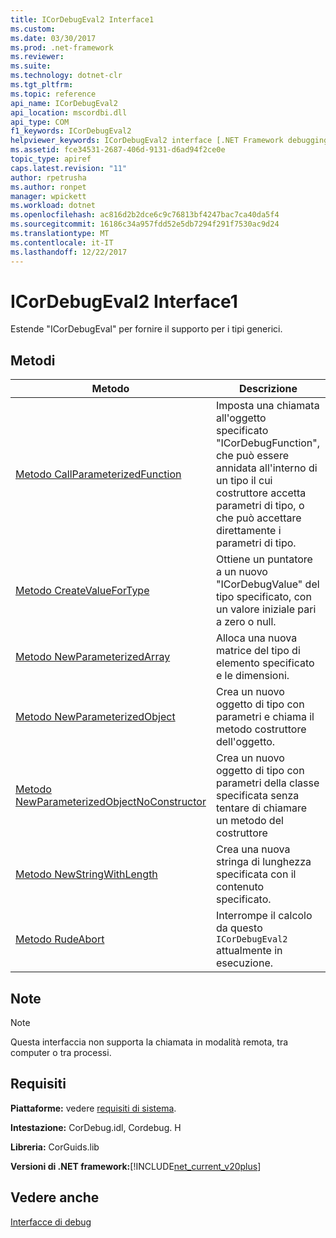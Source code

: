 ```yaml
---
title: ICorDebugEval2 Interface1
ms.custom: 
ms.date: 03/30/2017
ms.prod: .net-framework
ms.reviewer: 
ms.suite: 
ms.technology: dotnet-clr
ms.tgt_pltfrm: 
ms.topic: reference
api_name: ICorDebugEval2
api_location: mscordbi.dll
api_type: COM
f1_keywords: ICorDebugEval2
helpviewer_keywords: ICorDebugEval2 interface [.NET Framework debugging]
ms.assetid: fce34531-2687-406d-9131-d6ad94f2ce0e
topic_type: apiref
caps.latest.revision: "11"
author: rpetrusha
ms.author: ronpet
manager: wpickett
ms.workload: dotnet
ms.openlocfilehash: ac816d2b2dce6c9c76813bf4247bac7ca40da5f4
ms.sourcegitcommit: 16186c34a957fdd52e5db7294f291f7530ac9d24
ms.translationtype: MT
ms.contentlocale: it-IT
ms.lasthandoff: 12/22/2017
---
```

# <a name="icordebugeval2-interface1"></a>ICorDebugEval2 Interface1
Estende "ICorDebugEval" per fornire il supporto per i tipi generici.  
  
## <a name="methods"></a>Metodi  
  
|Metodo|Descrizione|  
|------------|-----------------|  
|[Metodo CallParameterizedFunction](../../../../docs/framework/unmanaged-api/debugging/icordebugeval2-callparameterizedfunction-method.md)|Imposta una chiamata all'oggetto specificato "ICorDebugFunction", che può essere annidata all'interno di un tipo il cui costruttore accetta parametri di tipo, o che può accettare direttamente i parametri di tipo.|  
|[Metodo CreateValueForType](../../../../docs/framework/unmanaged-api/debugging/icordebugeval2-createvaluefortype-method.md)|Ottiene un puntatore a un nuovo "ICorDebugValue" del tipo specificato, con un valore iniziale pari a zero o null.|  
|[Metodo NewParameterizedArray](../../../../docs/framework/unmanaged-api/debugging/icordebugeval2-newparameterizedarray-method.md)|Alloca una nuova matrice del tipo di elemento specificato e le dimensioni.|  
|[Metodo NewParameterizedObject](../../../../docs/framework/unmanaged-api/debugging/icordebugeval2-newparameterizedobject-method.md)|Crea un nuovo oggetto di tipo con parametri e chiama il metodo costruttore dell'oggetto.|  
|[Metodo NewParameterizedObjectNoConstructor](../../../../docs/framework/unmanaged-api/debugging/icordebugeval2-newparameterizedobjectnoconstructor-method.md)|Crea un nuovo oggetto di tipo con parametri della classe specificata senza tentare di chiamare un metodo del costruttore|  
|[Metodo NewStringWithLength](../../../../docs/framework/unmanaged-api/debugging/icordebugeval2-newstringwithlength-method.md)|Crea una nuova stringa di lunghezza specificata con il contenuto specificato.|  
|[Metodo RudeAbort](../../../../docs/framework/unmanaged-api/debugging/icordebugeval2-rudeabort-method.md)|Interrompe il calcolo da questo `ICorDebugEval2` attualmente in esecuzione.|  
  
## <a name="remarks"></a>Note  
  
> [!NOTE]
>  Questa interfaccia non supporta la chiamata in modalità remota, tra computer o tra processi.  
  
## <a name="requirements"></a>Requisiti  
 **Piattaforme:** vedere [requisiti di sistema](../../../../docs/framework/get-started/system-requirements.md).  
  
 **Intestazione:** CorDebug.idl, Cordebug. H  
  
 **Libreria:** CorGuids.lib  
  
 **Versioni di .NET framework:**[!INCLUDE[net_current_v20plus](../../../../includes/net-current-v20plus-md.md)]  
  
## <a name="see-also"></a>Vedere anche  
 [Interfacce di debug](../../../../docs/framework/unmanaged-api/debugging/debugging-interfaces.md)
